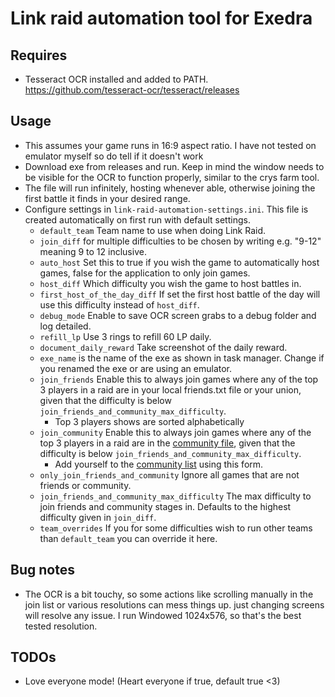# Link raid automation tool for Exedra

## Requires

* Tesseract OCR installed and added to PATH. <https://github.com/tesseract-ocr/tesseract/releases>

## Usage

* This assumes your game runs in 16:9 aspect ratio. I have not tested on emulator myself so do tell if it doesn't work
* Download exe from releases and run. Keep in mind the window needs to be visible for the OCR to function properly, similar to the crys farm tool.
* The file will run infinitely, hosting whenever able, otherwise joining the first battle it finds in your desired range.
* Configure settings in `link-raid-automation-settings.ini`. This file is created automatically on first run with default settings.
  * ``default_team`` Team name to use when doing Link Raid.
  * ``join_diff`` for multiple difficulties to be chosen by writing e.g. "9-12" meaning 9 to 12 inclusive.  
  * ``auto_host`` Set this to true if you wish the game to automatically host games, false for the application to only join games.
  * ``host_diff`` Which difficulty you wish the game to host battles in.
  * ``first_host_of_the_day_diff`` If set the first host battle of the day will use this difficulty instead of ``host_diff``.
  * ``debug_mode`` Enable to save OCR screen grabs to a debug folder and log detailed.
  * ``refill_lp`` Use 3 rings to refill 60 LP daily.
  * ``document_daily_reward`` Take screenshot of the daily reward.
  * ``exe_name`` is the name of the exe as shown in task manager. Change if you renamed the exe or are using an emulator.
  * ``join_friends`` Enable this to always join games where any of the top 3 players in a raid are in your local friends.txt file or your union, given that the difficulty is below ``join_friends_and_community_max_difficulty``.
    * Top 3 players shows are sorted alphabetically
  * ``join_community`` Enable this to always join games where any of the top 3 players in a raid are in the [community file](https://github.com/thefrozenfishy/exedra-link-raid-automation/blob/main/community.txt), given that the difficulty is below ``join_friends_and_community_max_difficulty``.
    * Add yourself to the [community list](https://thefrozenfishy.github.io/exedra-dmg-calc/#/link-raid) using this form.
  * ``only_join_friends_and_community`` Ignore all games that are not friends or community.
  * ``join_friends_and_community_max_difficulty`` The max difficulty to join friends and community stages in. Defaults to the highest difficulty given in ``join_diff``.
  * ``team_overrides`` If you for some difficulties wish to run other teams than ``default_team`` you can override it here.

## Bug notes

* The OCR is a bit touchy, so some actions like scrolling manually in the join list or various resolutions can mess things up. just changing screens will resolve any issue. I run Windowed 1024x576, so that's the best tested resolution.

## TODOs

* Love everyone mode! (Heart everyone if true, default true <3)
